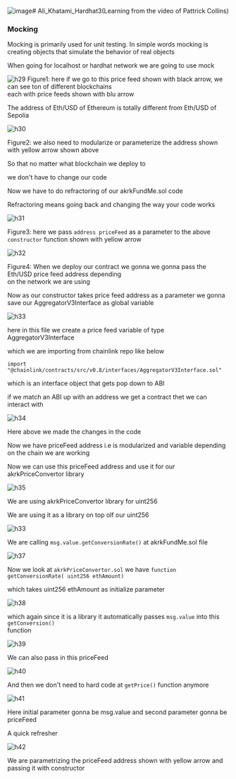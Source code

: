 ![image](https://github.com/C191068/Ali_Khatami_Hardhat3/assets/89090776/0ee53c7a-c9b1-4559-9ff2-74a207814039)# Ali_Khatami_Hardhat3(Learning from the video of Pattrick Collins)
### Mocking

Mocking is primarily used for unit testing. In simple words mocking is creating objects that simulate the behavior of real objects <br>

When going for localhost or hardhat network we are going to use mock <br>

![h29](https://github.com/C191068/Ali_Khatami_Hardhat3/assets/89090776/17478dc9-5307-4399-9e42-621d0c105a98)
Figure1: here if we go to this price feed shown with black arrow, we can see ton of different blockchains <br>
each with price feeds shown with blu arrow <br>

The address of Eth/USD of Ethereum is totally different from Eth/USD of Sepolia <br>

![h30](https://github.com/C191068/Ali_Khatami_Hardhat3/assets/89090776/f73ec364-337f-4eb1-8439-2fa67987359f)

Figure2: we also need to modularize or parameterize the address shown with yellow arrow shown above <br>

So that no matter what blockchain we deploy to <br>

we don't have to change our code <br>

Now we have to do refractoring of our akrkFundMe.sol code <br>

Refractoring means going back and changing the way your code works <br>

![h31](https://github.com/C191068/Ali_Khatami_Hardhat3/assets/89090776/a4444205-9dfd-408b-8f3c-610c302f3eff)

Figure3: here we pass ```address priceFeed``` as a parameter to the above ```constructor``` function shown with yellow arrow<br>


![h32](https://github.com/C191068/Ali_Khatami_Hardhat3/assets/89090776/3183e294-ba6e-4302-9ba5-c872d2526095)

Figure4: When we deploy our contract we gonna we gonna pass the Eth/USD price feed address depending <br>
on the network we are using <br>

Now as our constructor takes price feed address as a parameter we gonna save our AggregatorV3Interface as global variable <br>


![h33](https://github.com/C191068/Ali_Khatami_Hardhat3/assets/89090776/2d876b1b-dcbf-4b5c-90f8-cd8dd67821e9)

here in this file we create a price feed variable of type AggregatorV3Interface <br>

which we are importing from chainlink repo like below <br>

```import "@chainlink/contracts/src/v0.8/interfaces/AggregatorV3Interface.sol"``` <br>

which is an interface object that gets pop down to ABI <br>

if we match an ABI up with an address we get a contract thet we can interact with <br>

![h34](https://github.com/C191068/Ali_Khatami_Hardhat3/assets/89090776/a62db684-c999-4605-890b-10e255c2d546)

Here above we made the changes in the code <br>

Now we have priceFeed address i.e is modularized and variable depending on the chain we are working <br>

Now we can use this priceFeed address and use it for our akrkPriceConvertor library <br>

![h35](https://github.com/C191068/Ali_Khatami_Hardhat3/assets/89090776/d118e2bb-969e-4760-b1ed-ef0e32295987)

We are using akrkPriceConvertor library for uint256 <br>

We are using it as a library on top olf our uint256 <br>

![h33](https://github.com/C191068/Ali_Khatami_Hardhat3/assets/89090776/f41a453e-b027-4590-9a6a-7c8a3718bfd7)

We are calling ```msg.value.getConversionRate()``` at akrkFundMe.sol file <br>

![h37](https://github.com/C191068/Ali_Khatami_Hardhat3/assets/89090776/8f76a7c2-9923-4abe-afc8-eaee0d868b58)

Now we look at ```akrkPriceConvertor.sol``` we have ```function getConversionRate( uint256 ethAmount)```  <br>

which takes uint256 ethAmount as initialize parameter <br>

![h38](https://github.com/C191068/Ali_Khatami_Hardhat3/assets/89090776/4f9f1dad-a5fe-41dc-a4b7-f253740f7a34)


which again since it is a library it automatically passes ```msg.value``` into this ```getConversion()``` <br>
function <br>


![h39](https://github.com/C191068/Ali_Khatami_Hardhat3/assets/89090776/7cf9d455-122e-452c-8b3b-60091ed0be7b)

We can also pass in this priceFeed <br>

![h40](https://github.com/C191068/Ali_Khatami_Hardhat3/assets/89090776/4dd76241-b582-4d86-a9b3-0bce8fffa07a)

And then we don't need to hard code at ```getPrice()``` function anymore <br>

![h41](https://github.com/C191068/Ali_Khatami_Hardhat3/assets/89090776/a43e635a-309f-4623-8304-000485532e28)

Here initial parameter gonna be msg.value and second parameter gonna be priceFeed <br>


A quick refresher <br>

![h42](https://github.com/C191068/Ali_Khatami_Hardhat3/assets/89090776/2bc9ba5b-22a1-4402-b204-ba5062dfee5d)

We are parametrizing the priceFeed address shown with yellow arrow and passing it with constructor <br>






